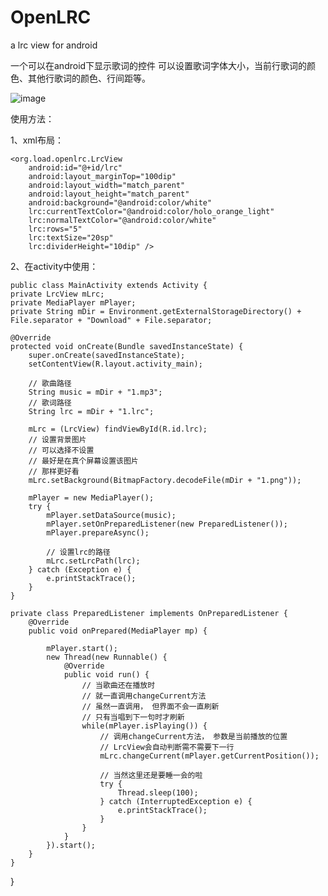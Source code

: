 OpenLRC
=======
a lrc view for android

一个可以在android下显示歌词的控件
可以设置歌词字体大小，当前行歌词的颜色、其他行歌词的颜色、行间距等。


![image](https://github.com/qibin0506/OpenLRC/blob/master/show/show.png)


使用方法：

  1、xml布局：
	<LinearLayout xmlns:android="http://schemas.android.com/apk/res/android"
	xmlns:lrc="http://schemas.android.com/apk/res/org.load.lrcviewtest"
	xmlns:tools="http://schemas.android.com/tools"
	android:layout_width="match_parent"
	android:layout_height="match_parent"
	android:orientation="vertical"
	tools:context=".MainActivity"
	android:background="@android:color/black" >

	<org.load.openlrc.LrcView
		android:id="@+id/lrc"
		android:layout_marginTop="100dip"
		android:layout_width="match_parent"
		android:layout_height="match_parent"
		android:background="@android:color/white"
		lrc:currentTextColor="@android:color/holo_orange_light"
		lrc:normalTextColor="@android:color/white"
		lrc:rows="5"
		lrc:textSize="20sp"
		lrc:dividerHeight="10dip" />
	
</LinearLayout>

  2、在activity中使用：
	
	public class MainActivity extends Activity {
	private LrcView mLrc;
	private MediaPlayer mPlayer;
	private String mDir = Environment.getExternalStorageDirectory() + File.separator + "Download" + File.separator;

	@Override
	protected void onCreate(Bundle savedInstanceState) {
		super.onCreate(savedInstanceState);
		setContentView(R.layout.activity_main);
		
		// 歌曲路径
		String music = mDir + "1.mp3";
		// 歌词路径
		String lrc = mDir + "1.lrc";
		
		mLrc = (LrcView) findViewById(R.id.lrc);
		// 设置背景图片
		// 可以选择不设置
		// 最好是在真个屏幕设置该图片
		// 那样更好看
		mLrc.setBackground(BitmapFactory.decodeFile(mDir + "1.png"));
		
		mPlayer = new MediaPlayer();
		try {
			mPlayer.setDataSource(music);
			mPlayer.setOnPreparedListener(new PreparedListener());
			mPlayer.prepareAsync();
			
			// 设置lrc的路径
			mLrc.setLrcPath(lrc);
		} catch (Exception e) {
			e.printStackTrace();
		}
	}
	
	private class PreparedListener implements OnPreparedListener {
		@Override
		public void onPrepared(MediaPlayer mp) {
		
			mPlayer.start();
			new Thread(new Runnable() {
				@Override
				public void run() {
					// 当歌曲还在播放时
					// 就一直调用changeCurrent方法
					// 虽然一直调用， 但界面不会一直刷新
					// 只有当唱到下一句时才刷新
					while(mPlayer.isPlaying()) {
						// 调用changeCurrent方法， 参数是当前播放的位置
						// LrcView会自动判断需不需要下一行
						mLrc.changeCurrent(mPlayer.getCurrentPosition());
						
						// 当然这里还是要睡一会的啦
						try {
							Thread.sleep(100);
						} catch (InterruptedException e) {
							e.printStackTrace();
						}
					}
				}
			}).start();
		}
	}
}
  
